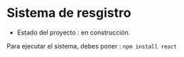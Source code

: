 <h1> Sistema de resgistro </h1>

- Estado del proyecto : en construcción.

  
Para ejecutar el sistema, debes poner :
```npm install react```

